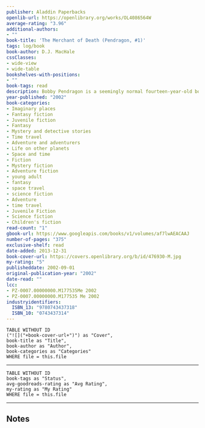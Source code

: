 ```yaml
---
publisher: Aladdin Paperbacks
openlib-url: https://openlibrary.org/works/OL4086564W
average-rating: "3.96"
additional-authors:
- ""
book-title: 'The Merchant of Death (Pendragon, #1)'
tags: log/book
book-author: D.J. MacHale
cssClasses:
- wide-view
- wide-table
bookshelves-with-positions:
- ""
book-tags: read
description: Bobby Pendragon is a seemingly normal fourteen-year-old boy. He has a family, a home, and even Marley, his beloved dog. But there is something very special about Bobby. He is going to save the world. And not just Earth as we know it. Bobby is slowly starting to realize that life in the cosmos isn't quite what he thought it was. And before he can object, he is swept off to an alternate dimension known as Denduron, a territory inhabited by strange beings, ruled by a magical tyrant, and plagued by dangerous revolution. If Bobby wants to see his family again, he's going to have to accept his role as savior, and accept it wholeheartedly. Because, as he is about to discover, Denduron is only the beginning....
year-published: "2002"
book-categories:
- Imaginary places
- Fantasy fiction
- Juvenile fiction
- Fantasy
- Mystery and detective stories
- Time travel
- Adventure and adventurers
- Life on other planets
- Space and time
- Fiction
- Mystery fiction
- Adventure fiction
- young adult
- fantasy
- space travel
- science fiction
- Adventure
- time travel
- Juvenile Fiction
- Science fiction
- Children's fiction
read-count: "1"
gbook-url: https://www.googleapis.com/books/v1/volumes/af7lwAEACAAJ
number-of-pages: "375"
exclusive-shelf: read
date-added: 2013-12-31
book-cover-url: https://covers.openlibrary.org/b/id/476930-M.jpg
my-rating: "5"
publisheddate: 2002-09-01
original-publication-year: "2002"
date-read: ""
lcc:
- PZ-0007.00000000.M177535Me 2002
- PZ-0007.00000000.M177535 Me 2002
industryidentifiers:
  ISBN_13: "9780743437318"
  ISBN_10: "0743437314"
---
```


```dataview
TABLE WITHOUT ID
("![]("+book-cover-url+")") as "Cover",
book-title as "Title",
book-author as "Author",
book-categories as "Categories"
WHERE file = this.file
```
---
```dataview
TABLE WITHOUT ID
book-tags as "Status",
avg-goodreads-rating as "Avg Rating",
my-rating as "My Rating"
WHERE file = this.file
```
---
## Notes


